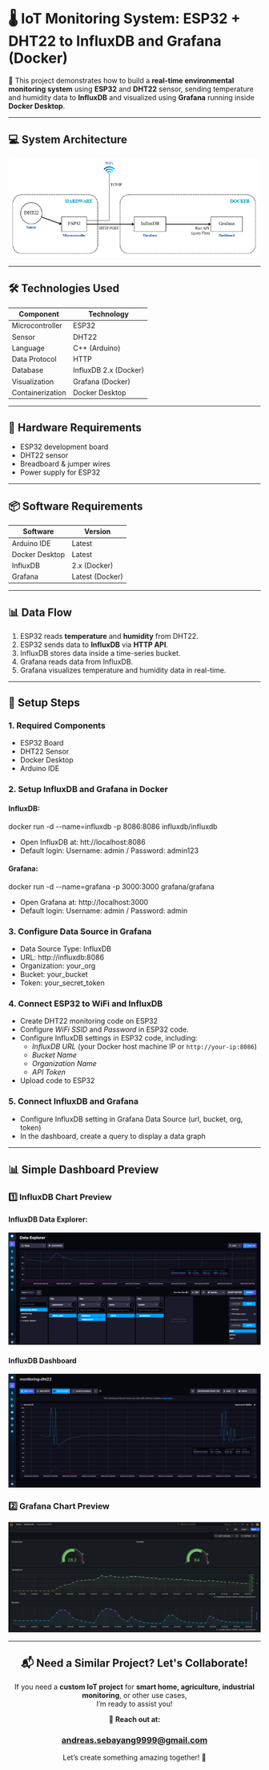 # 🌡️ IoT Monitoring System: ESP32 + DHT22 to InfluxDB and Grafana (Docker)

🚀 This project demonstrates how to build a **real-time environmental monitoring system** using **ESP32** and **DHT22** sensor, sending temperature and humidity data to **InfluxDB** and visualized using **Grafana** running inside **Docker Desktop**.

---

## 💻 System Architecture
![system-architecture](https://github.com/Andreasss1/monitoring-dht22-esp32-influxdb-grafana-in-docker/blob/main/System-Architecture-Monitoring-DHT22-%20ESP32-InfluxDB-Grafana.png)

---

## 🛠️ Technologies Used

| Component        | Technology |
|------------------|-------------|
| Microcontroller  | ESP32 |
| Sensor           | DHT22 |
| Language         | C++ (Arduino) |
| Data Protocol    | HTTP |
| Database         | InfluxDB 2.x (Docker) |
| Visualization    | Grafana (Docker) |
| Containerization | Docker Desktop |

---

## 📡 Hardware Requirements

- ESP32 development board
- DHT22 sensor
- Breadboard & jumper wires
- Power supply for ESP32

---

## 📦 Software Requirements

| Software       | Version |
|----------------|---------|
| Arduino IDE    | Latest |
| Docker Desktop | Latest |
| InfluxDB       | 2.x (Docker) |
| Grafana        | Latest (Docker) |

---

## 📊 Data Flow

1. ESP32 reads **temperature** and **humidity** from DHT22.
2. ESP32 sends data to **InfluxDB** via **HTTP API**.
3. InfluxDB stores data inside a time-series bucket.
4. Grafana reads data from InfluxDB.
5. Grafana visualizes temperature and humidity data in real-time.

---

## 📖 Setup Steps

### 1. Required Components
- ESP32 Board
- DHT22 Sensor
- Docker Desktop
- Arduino IDE
### 2. Setup InfluxDB and Grafana in Docker
#### InfluxDB: 
docker run -d --name=influxdb -p 8086:8086 influxdb/influxdb
- Open InfluxDB at: htt://localhost:8086
- Default login: Username: admin / Password: admin123
#### Grafana: 
docker run -d --name=grafana -p 3000:3000 grafana/grafana
- Open Grafana at: http://localhost:3000
- Default login: Username: admin / Password: admin
### 3. Configure Data Source in Grafana
- Data Source Type: InfluxDB
- URL: http://influxdb:8086
- Organization: your_org
- Bucket: your_bucket
- Token: your_secret_token
### 4. Connect ESP32 to WiFi and InfluxDB
- Create DHT22 monitoring code on ESP32
- Configure *WiFi SSID* and *Password* in ESP32 code.
- Configure InfluxDB settings in ESP32 code, including:
    - *InfluxDB URL* (your Docker host machine IP or `http://your-ip:8086`)
    - *Bucket Name*
    - *Organization Name*
    - *API Token*
- Upload code to ESP32
### 5. Connect InfluxDB and Grafana
- Configure InfluxDB setting in Grafana Data Source (url, bucket, org, token)
- In the dashboard, create a query to display a data graph

---

## 📊 Simple Dashboard Preview
### 1️⃣ InfluxDB Chart Preview
#### InfluxDB Data Explorer:
![influxDBdataExplorer](https://github.com/Andreasss1/monitoring-dht22-esp32-influxdb-grafana-in-docker/blob/main/dataExplorer-InfluxDB.png)
#### InfluxDB Dashboard
![influxDBDashboard](https://github.com/Andreasss1/monitoring-dht22-esp32-influxdb-grafana-in-docker/blob/main/dashboard-InfluxDB.png)
### 2️⃣ Grafana Chart Preview
![grafanaDashboard](https://github.com/Andreasss1/monitoring-dht22-esp32-influxdb-grafana-in-docker/blob/main/dashboard-Grafana.png)

---

<div align="center">

## 📬 Need a Similar Project? Let's Collaborate!
If you need a **custom IoT project** for **smart home, agriculture, industrial monitoring**, or other use cases,  
I’m ready to assist you!  

📧 **Reach out at:**  
### andreas.sebayang9999@gmail.com  

Let’s create something amazing together! 🚀

</div>
